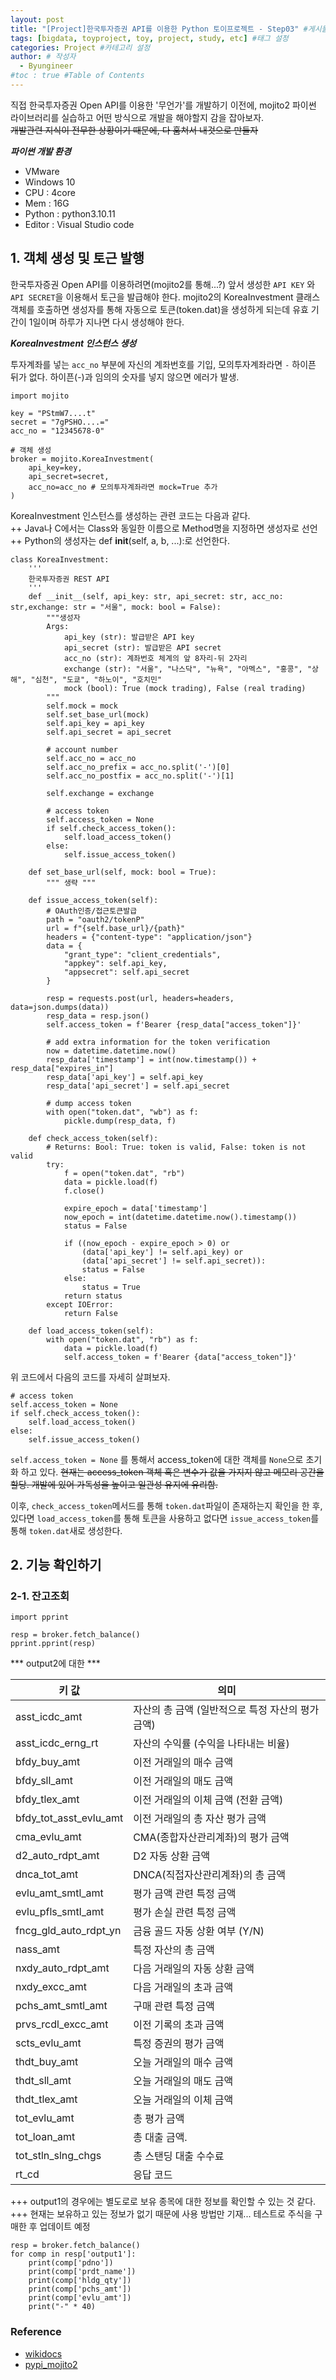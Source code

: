 ```yaml
---
layout: post
title: "[Project]한국투자증권 API를 이용한 Python 토이프로젝트 - Step03" #게시물 이름
tags: [bigdata, toyproject, toy, project, study, etc] #태그 설정
categories: Project #카테고리 설정
author: # 작성자
  - Byungineer
#toc : true #Table of Contents
---
```


직접 한국투자증권 Open API를 이용한 '무언가'를 개발하기 이전에, mojito2 파이썬 라이브러리를 실습하고 어떤 방식으로 개발을 해야할지 감을 잡아보자.   
~~개발관련 지식이 전무한 상황이기 때문에, 다 훔쳐서 내것으로 만들자~~


***파이썬 개발 환경***
- VMware
- Windows 10
- CPU : 4core
- Mem : 16G
- Python : python3.10.11
- Editor : Visual Studio code

## 1. 객체 생성 및 토근 발행
한국투자증권 Open API를 이용하려면(mojito2를 통해...?) 앞서 생성한 `API KEY` 와 `API SECRET`을 이용해서 토근을 발급해야 한다. mojito2의 KoreaInvestment 클래스 객체를 호출하면 생성자를 통해 자동으로 토큰(token.dat)을 생성하게 되는데 유효 기간이 1일이며 하루가 지나면 다시 생성해야 한다.


***KoreaInvestment 인스턴스 생성***   

투자계좌를 넣는 `acc_no` 부분에 자신의 계좌번호를 기입, 모의투자계좌라면 `-` 하이픈 뒤가 없다. 하이픈(-)과 임의의 숫자를 넣지 않으면 에러가 발생.   

```
import mojito

key = "PStmW7....t"
secret = "7gPSHO....="
acc_no = "12345678-0"

# 객체 생성
broker = mojito.KoreaInvestment(
    api_key=key,
    api_secret=secret,
    acc_no=acc_no # 모의투자계좌라면 mock=True 추가
)
```

KoreaInvestment 인스턴스를 생성하는 관련 코드는 다음과 같다.   
++ Java나 C에서는 Class와 동일한 이름으로 Method명을 지정하면 생성자로 선언   
++ Python의 생성자는 def __init__(self, a, b, ...):로 선언한다.   

```
class KoreaInvestment:
    '''
    한국투자증권 REST API
    '''
    def __init__(self, api_key: str, api_secret: str, acc_no: str,exchange: str = "서울", mock: bool = False):
        """생성자
        Args:
            api_key (str): 발급받은 API key
            api_secret (str): 발급받은 API secret
            acc_no (str): 계좌번호 체계의 앞 8자리-뒤 2자리
            exchange (str): "서울", "나스닥", "뉴욕", "아멕스", "홍콩", "상해", "심천", "도쿄", "하노이", "호치민"
            mock (bool): True (mock trading), False (real trading)
        """
        self.mock = mock
        self.set_base_url(mock)
        self.api_key = api_key
        self.api_secret = api_secret

        # account number
        self.acc_no = acc_no
        self.acc_no_prefix = acc_no.split('-')[0]
        self.acc_no_postfix = acc_no.split('-')[1]

        self.exchange = exchange

        # access token
        self.access_token = None
        if self.check_access_token():
            self.load_access_token()
        else:
            self.issue_access_token()

    def set_base_url(self, mock: bool = True):
        """ 생략 """

    def issue_access_token(self):
        # OAuth인증/접근토큰발급
        path = "oauth2/tokenP"
        url = f"{self.base_url}/{path}"
        headers = {"content-type": "application/json"}
        data = {
            "grant_type": "client_credentials",
            "appkey": self.api_key,
            "appsecret": self.api_secret
        }

        resp = requests.post(url, headers=headers, data=json.dumps(data))
        resp_data = resp.json()
        self.access_token = f'Bearer {resp_data["access_token"]}'

        # add extra information for the token verification
        now = datetime.datetime.now()
        resp_data['timestamp'] = int(now.timestamp()) + resp_data["expires_in"]
        resp_data['api_key'] = self.api_key
        resp_data['api_secret'] = self.api_secret

        # dump access token
        with open("token.dat", "wb") as f:
            pickle.dump(resp_data, f)

    def check_access_token(self):
        # Returns: Bool: True: token is valid, False: token is not valid
        try:
            f = open("token.dat", "rb")
            data = pickle.load(f)
            f.close()

            expire_epoch = data['timestamp']
            now_epoch = int(datetime.datetime.now().timestamp())
            status = False

            if ((now_epoch - expire_epoch > 0) or
                (data['api_key'] != self.api_key) or
                (data['api_secret'] != self.api_secret)):
                status = False
            else:
                status = True
            return status
        except IOError:
            return False

    def load_access_token(self):
        with open("token.dat", "rb") as f:
            data = pickle.load(f)
            self.access_token = f'Bearer {data["access_token"]}'
```

위 코드에서 다음의 코드를 자세히 살펴보자.   
```
# access token
self.access_token = None
if self.check_access_token():
    self.load_access_token()
else:
    self.issue_access_token()
```

`self.access_token = None` 를 통해서 access_token에 대한 객체를 `None`으로 초기화 하고 있다. ~~현재는 access_token 객체 혹은 변수가 값을 가지지 않고 메모리 공간을 할당. 개발에 있어 가독성을 높이고 일관성 유지에 유리함.~~    

이후, `check_access_token`메서드를 통해 `token.dat`파일이 존재하는지 확인을 한 후, 있다면 `load_access_token`를 통해 토큰을 사용하고 없다면 `issue_access_token`를 통해 `token.dat`새로 생성한다.   



## 2. 기능 확인하기
### 2-1. 잔고조회
```
import pprint

resp = broker.fetch_balance()
pprint.pprint(resp)
```

*** output2에 대한 ***   

키 값    |	의미
------|------
asst_icdc_amt | 자산의 총 금액 (일반적으로 특정 자산의 평가 금액)
asst_icdc_erng_rt | 자산의 수익률 (수익을 나타내는 비율)
bfdy_buy_amt | 이전 거래일의 매수 금액
bfdy_sll_amt | 이전 거래일의 매도 금액
bfdy_tlex_amt | 이전 거래일의 이체 금액 (전환 금액)
bfdy_tot_asst_evlu_amt | 이전 거래일의 총 자산 평가 금액
cma_evlu_amt | CMA(종합자산관리계좌)의 평가 금액
d2_auto_rdpt_amt | D2 자동 상환 금액
dnca_tot_amt | DNCA(직접자산관리계좌)의 총 금액
evlu_amt_smtl_amt | 평가 금액 관련 특정 금액
evlu_pfls_smtl_amt | 평가 손실 관련 특정 금액
fncg_gld_auto_rdpt_yn | 금융 골드 자동 상환 여부 (Y/N)
nass_amt | 특정 자산의 총 금액
nxdy_auto_rdpt_amt | 다음 거래일의 자동 상환 금액
nxdy_excc_amt | 다음 거래일의 초과 금액
pchs_amt_smtl_amt | 구매 관련 특정 금액
prvs_rcdl_excc_amt | 이전 기록의 초과 금액
scts_evlu_amt | 특정 증권의 평가 금액
thdt_buy_amt | 오늘 거래일의 매수 금액
thdt_sll_amt | 오늘 거래일의 매도 금액
thdt_tlex_amt | 오늘 거래일의 이체 금액
tot_evlu_amt | 총 평가 금액
tot_loan_amt | 총 대출 금액.
tot_stln_slng_chgs | 총 스탠딩 대출 수수료
rt_cd | 응답 코드


+++ output1의 경우에는 별도로로 보유 종목에 대한 정보를 확인할 수 있는 것 같다.   
+++ 현재는 보유하고 있는 정보가 없기 때문에 사용 방법만 기재... 테스트로 주식을 구매한 후 업데이트 예정    


```
resp = broker.fetch_balance()
for comp in resp['output1']:
    print(comp['pdno'])
    print(comp['prdt_name'])
    print(comp['hldg_qty'])
    print(comp['pchs_amt'])
    print(comp['evlu_amt'])
    print("-" * 40)
```



### Reference

- [wikidocs][url]
- [pypi_mojito2][pypi]

[url]: https://wikidocs.net/book/7845
[pypi]: https://pypi.org/project/mojito2/